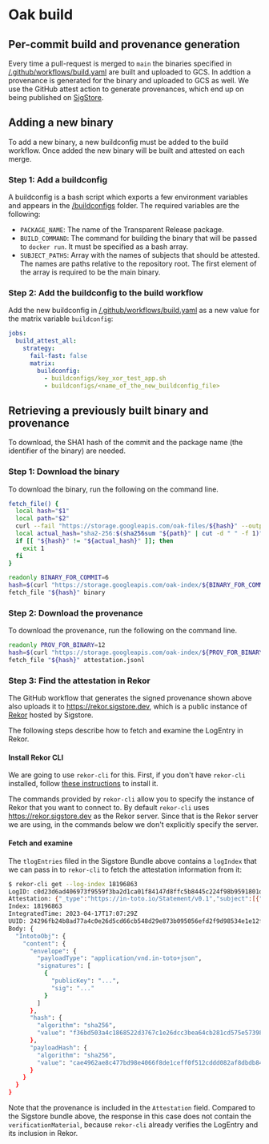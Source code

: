 # Oak build

## Per-commit build and provenance generation

Every time a pull-request is merged to `main` the binaries specified in
[/.github/workflows/build.yaml](/.github/workflows/build.yaml) are built and
uploaded to GCS. In addtion a provenance is generated for the binary and
uploaded to GCS as well. We use the GitHub attest action to generate
provenances, which end up on being published on
[SigStore](https://rekor.sigstore.dev).

## Adding a new binary

To add a new binary, a new buildconfig must be added to the build workflow. Once
added the new binary will be built and attested on each merge.

### Step 1: Add a buildconfig

A buildconfig is a bash script which exports a few environment variables and
appears in the [/buildconfigs](/buildconfigs) folder. The required variables are
the following:

- `PACKAGE_NAME`: The name of the Transparent Release package.
- `BUILD_COMMAND`: The command for building the binary that will be passed to
  `docker run`. It must be specified as a bash array.
- `SUBJECT_PATHS`: Array with the names of subjects that should be attested. The
  names are paths relative to the repository root. The first element of the
  array is required to be the main binary.

### Step 2: Add the buildconfig to the build workflow

Add the new buildconfig in
[/.github/workflows/build.yaml](/.github/workflows/build.yaml) as a new value
for the matrix variable `buildconfig`:

```yaml
jobs:
  build_attest_all:
    strategy:
      fail-fast: false
      matrix:
        buildconfig:
          - buildconfigs/key_xor_test_app.sh
          - buildconfigs/<name_of_the_new_buildconfig_file>
```

## Retrieving a previously built binary and provenance

To download, the SHA1 hash of the commit and the package name (the identifier of
the binary) are needed.

### Step 1: Download the binary

To download the binary, run the following on the command line.

```bash
fetch_file() {
  local hash="$1"
  local path="$2"
  curl --fail "https://storage.googleapis.com/oak-files/${hash}" --output "${path}"
  local actual_hash="sha2-256:$(sha256sum "${path}" | cut -d " " -f 1)"
  if [[ "${hash}" != "${actual_hash}" ]]; then
    exit 1
  fi
}

readonly BINARY_FOR_COMMIT=6
hash=$(curl "https://storage.googleapis.com/oak-index/${BINARY_FOR_COMMIT}/sha1:${commit_hash}/${package_name}")
fetch_file "${hash}" binary
```

### Step 2: Download the provenance

To download the provenance, run the following on the command line.

```bash
readonly PROV_FOR_BINARY=12
hash=$(curl "https://storage.googleapis.com/oak-index/${PROV_FOR_BINARY}/${hash}")
fetch_file "${hash}" attestation.jsonl
```

### Step 3: Find the attestation in Rekor

The GitHub workflow that generates the signed provenance shown above also
uploads it to https://rekor.sigstore.dev, which is a public instance of
[Rekor](https://github.com/sigstore/rekor) hosted by Sigstore.

The following steps describe how to fetch and examine the LogEntry in Rekor.

#### Install Rekor CLI

We are going to use `rekor-cli` for this. First, if you don't have `rekor-cli`
installed, follow
[these instructions](https://docs.sigstore.dev/rekor/installation/) to install
it.

The commands provided by `rekor-cli` allow you to specify the instance of Rekor
that you want to connect to. By default `rekor-cli` uses
https://rekor.sigstore.dev as the Rekor server. Since that is the Rekor server
we are using, in the commands below we don't explicitly specify the server.

#### Fetch and examine

The `tlogEntries` filed in the Sigstore Bundle above contains a `logIndex` that
we can pass in to `rekor-cli` to fetch the attestation information from it:

```bash
$ rekor-cli get --log-index 18196863
LogID: c0d23d6ad406973f9559f3ba2d1ca01f84147d8ffc5b8445c224f98b9591801d
Attestation: {"_type":"https://in-toto.io/Statement/v0.1","subject":[{"name":"oak_functions_enclave_app","digest":{"sha256":"813841dda3818d616aa3e706e49d0286dc825c5dbad4a75cfb37b91ba412238b"}}],"predicateType":"https://slsa.dev/provenance/v1.0?draft","predicate":{"buildDefinition":{"buildType":"https://slsa.dev/container-based-build/v0.1?draft","externalParameters":{"source":{"uri":"git+https://github.com/project-oak/oak@refs/heads/main","digest":{"sha1":"f2fade6fa365ca5f9ca1159539a2ceb69e3e76f8"}},"builderImage":{"uri":"europe-west2-docker.pkg.dev/oak-ci/oak-development/oak-development@sha256:51532c757d1008bbff696d053a1d05226f6387cf232aa80b6f9c13b0759ccea0","digest":{"sha256":"51532c757d1008bbff696d053a1d05226f6387cf232aa80b6f9c13b0759ccea0"}},"configPath":"buildconfigs/oak_functions_enclave_app.toml","buildConfig":{"ArtifactPath":"./oak_functions_enclave_app/target/x86_64-unknown-none/release/oak_functions_enclave_app","Command":["env","--chdir=oak_functions_enclave_app","cargo","build","--release"]}},"resolvedDependencies":[{"uri":"git+https://github.com/slsa-framework/slsa-github-generator@refs/tags/v1.6.0-rc.0","digest":{"sha256":"b96aafbb02449d5ff041856cb0cd251ae3a895a51f10a451f5b655e0f27fc33f"}}],"systemParameters":{...}},"runDetails":{"builder":{"id":"https://github.com/slsa-framework/slsa-github-generator/.github/workflows/builder_docker-based_slsa3.yml@refs/tags/v1.6.0-rc.0"},"metadata":{"invocationId":"https://github.com/project-oak/oak/actions/runs/4723791625/attempts/1"}}}}
Index: 18196863
IntegratedTime: 2023-04-17T17:07:29Z
UUID: 24296fb24b8ad77a4c0e26d5cd66cb548d29e873b095056efd2f9d98534e1e12f7e2b64d6118b992
Body: {
  "IntotoObj": {
    "content": {
      "envelope": {
        "payloadType": "application/vnd.in-toto+json",
        "signatures": [
          {
            "publicKey": "...",
            "sig": "..."
          }
        ]
      },
      "hash": {
        "algorithm": "sha256",
        "value": "f36bd503a4c1868522d3767c1e26dcc3bea64cb281cd575e57398be32cbb2f73"
      },
      "payloadHash": {
        "algorithm": "sha256",
        "value": "cae4962ae8c477bd98e4066f8de1ceff0f512cddd082af8dbdb8417b79a8ef79"
      }
    }
  }
}
```

Note that the provenance is included in the `Attestation` field. Compared to the
Sigstore bundle above, the response in this case does not contain the
`verificationMaterial`, because `rekor-cli` already verifies the LogEntry and
its inclusion in Rekor.
